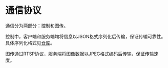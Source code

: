 # 通信协议

通信分为两部分：控制和图传。

控制中，客户端和服务端均将信息以JSON格式序列化后传输，保证传输可靠性。具体序列化格式见[仓库](https://github.com/MosHumanoid/SDK/blob/main/docs/protocols/control)。

图传通过RTSP协议，服务端将图像数据以JPEG格式编码后传输，保证传输速度。
